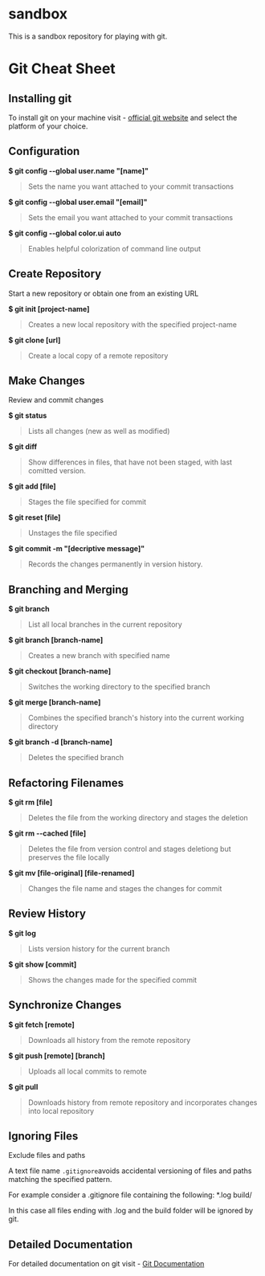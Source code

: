 # sandbox
This is a sandbox repository for playing with git. 

# Git Cheat Sheet
## Installing git
To install git on your machine visit - [official git website](https://git-scm.com/downloads) and select the platform of your choice.

## Configuration
**$ git config --global user.name "\[name\]"**

> Sets the name you want attached to your commit transactions

**$ git config --global user.email "\[email\]"**

> Sets the email you want attached to your commit transactions

**$ git config --global color.ui auto**

> Enables helpful colorization of command line output

## Create Repository
Start a new repository or obtain one from an existing URL 

**$ git init \[project-name\]**

> Creates a new local repository with the specified project-name

**$ git clone \[url\]**

> Create a local copy of a remote repository

## Make Changes
Review and commit changes

**$ git status**

> Lists all changes \(new as well as modified\)

**$ git diff**

> Show differences in files, that have not been staged, with last comitted version.

**$ git add [file]**

> Stages the file specified for commit

**$ git reset [file]**

> Unstages the file specified

**$ git commit -m \"[decriptive message]\"**

> Records the changes permanently in version history.

## Branching and Merging

**$ git branch**

> List all local branches in the current repository


**$ git branch \[branch-name\]**

> Creates a new branch with specified name

**$ git checkout \[branch-name\]**

> Switches the working directory to the specified branch

**$ git merge \[branch-name\]**

> Combines the specified branch\'s history into the current working directory

**$ git branch -d \[branch-name\]**

> Deletes the specified branch

## Refactoring Filenames

**$ git rm \[file\]**

> Deletes the file from the working directory and stages the deletion

**$ git rm --cached \[file\]**

> Deletes the file from version control and stages deletiong but preserves the file locally

**$ git mv \[file-original\] \[file-renamed\]**

> Changes the file name and stages the changes for commit

## Review History

**$ git log**

> Lists version history for the current branch

**$ git show \[commit\]**

> Shows the changes made for the specified commit

## Synchronize Changes

**$ git fetch [remote]**

> Downloads all history from the remote repository

**$ git push [remote] [branch]**

> Uploads all local commits to remote

**$ git pull**

> Downloads history from remote repository and incorporates changes into local repository

## Ignoring Files
Exclude files and paths

A text file name `.gitignore`avoids accidental versioning of files and paths matching the specified pattern. 

For example consider a .gitignore file containing the following: 
*.log
build/

In this case all files ending with .log and the build folder will be ignored by git. 

## Detailed Documentation 
For detailed documentation on git visit - [Git Documentation](https://git-scm.com/doc)







